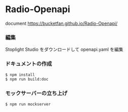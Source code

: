 # Radio-Openapi

document
https://bucketfan.github.io/Radio-Openapi/

### 編集

Stoplight Studio をダウンロードして openapi.yaml を編集

### ドキュメントの作成

```sh
$ npm install
$ npm run build:doc
```

### モックサーバーの立ち上げ

```sh
$ npm run mockserver
```
